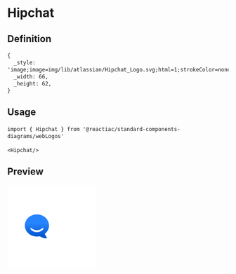 # Hipchat

## Definition

```
{
  _style: 'image;image=img/lib/atlassian/Hipchat_Logo.svg;html=1;strokeColor=none;',
  _width: 66,
  _height: 62,
}
```

## Usage

```
import { Hipchat } from '@reactiac/standard-components-diagrams/webLogos'

<Hipchat/>
```

## Preview

<img src="./hipchat.png" width="200"/>
